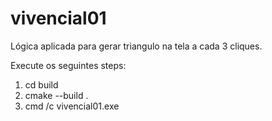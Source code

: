 # vivencial01

Lógica aplicada para gerar triangulo na tela a cada 3 cliques.

Execute os seguintes steps:

1. cd build
2. cmake --build .
3. cmd /c vivencial01.exe